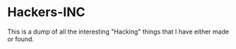# Hackers-INC
This is a dump of all the interesting "Hacking" things that I have either made or found.
